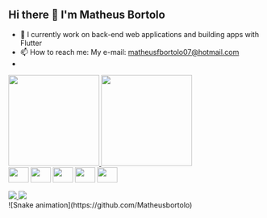 ## Hi there 👋 I'm Matheus Bortolo
- 🔭 I currently work on back-end web applications and building apps with Flutter
- 📫 How to reach me: My e-mail: matheusfbortolo07@hotmail.com
- 

<div>
  <a href="https://github.com/Matheusbortolo">
    <img height="180em" src="https://github-readme-stats.vercel.app/api?username=Matheusbortolo&show_icons=true&theme=dracula&include_all_commits=true&count_private=true"/>
    <img height="180em" src="https://github-readme-stats.vercel.app/api/top-langs/?username=Matheusbortolo&theme=dracula&langs_count=10&include_all_commits=true&count_private=true"/>
  </a>
</div>

<div>
  <img align="center" height="30" width="40" src="https://cdn.jsdelivr.net/gh/devicons/devicon@latest/icons/android/android-original.svg" />
  <img align="center" height="30" width="40" src="https://cdn.jsdelivr.net/gh/devicons/devicon@latest/icons/flutter/flutter-original.svg" />
  <img align="center" height="30" width="40" src="https://cdn.jsdelivr.net/gh/devicons/devicon@latest/icons/php/php-original.svg" />
  <img align="center" height="30" width="40" src="https://cdn.jsdelivr.net/gh/devicons/devicon@latest/icons/javascript/javascript-original.svg" />
  <img align="center" height="30" width="40" src="https://cdn.jsdelivr.net/gh/devicons/devicon@latest/icons/vuejs/vuejs-original.svg" />
</div>

<br/>
<div>
  <a href="https://www.linkedin.com/in/matheus-bortolo/" target="_blank"> <img src="https://img.shields.io/badge/LinkedIn-0077B5?style=for-the-badge&logo=linkedin&logoColor=white" /> </a>
  <a href="mailto:matheusfbortolo07@hotmail.com" target="_blank"> <img src="https://img.shields.io/badge/Gmail-D14836?style=for-the-badge&logo=gmail&logoColor=white" /> </a>
</div>
<div>
  ![Snake animation](https://github.com/Matheusbortolo)
</div>
